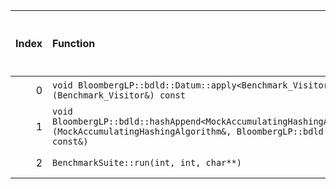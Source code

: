 |   Index | Function                                                                                                                                   |   Difference in number of lines |   Function size difference in bytes | Disassembly                                                             |   Number of lines in `assume` build |   Number of bytes in `assume` build |   Number of lines in `none` build |   Number of bytes in `none` build |
|--------:|:-------------------------------------------------------------------------------------------------------------------------------------------|--------------------------------:|------------------------------------:|:------------------------------------------------------------------------|------------------------------------:|------------------------------------:|----------------------------------:|----------------------------------:|
|       0 | `void BloombergLP::bdld::Datum::apply<Benchmark_Visitor>(Benchmark_Visitor&) const`                                                        |                              -1 |                                   0 | [Assumed](0.assume.s.txt), [Ignored](0.none.s.txt), [Diff](0.diff.html) |                                 592 |                             4571808 |                               592 |                           4572288 |
|       1 | `void BloombergLP::bdld::hashAppend<MockAccumulatingHashingAlgorithm>(MockAccumulatingHashingAlgorithm&, BloombergLP::bdld::Datum const&)` |                             -29 |                                -112 | [Assumed](1.assume.s.txt), [Ignored](1.none.s.txt), [Diff](1.diff.html) |                                1680 |                             4572400 |                              1792 |                           4572880 |
|       2 | `BenchmarkSuite::run(int, int, char**)`                                                                                                    |                             -40 |                                -160 | [Assumed](2.assume.s.txt), [Ignored](2.none.s.txt), [Diff](2.diff.html) |                               34208 |                             4218608 |                             34368 |                           4218608 |
